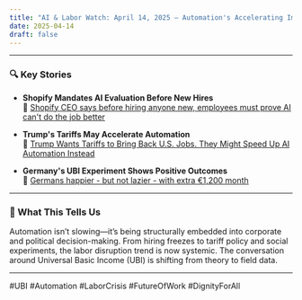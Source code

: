 ```yaml
---
title: "AI & Labor Watch: April 14, 2025 — Automation's Accelerating Impact on Employment"
date: 2025-04-14
draft: false
---
```


---

### 🔍 Key Stories

- **Shopify Mandates AI Evaluation Before New Hires**  
  🔗 [Shopify CEO says before hiring anyone new, employees must prove AI can't do the job better](https://www.businessinsider.com/shopify-ceo-tobi-lutke-employees-prove-ai-job-2025-4)

- **Trump's Tariffs May Accelerate Automation**  
  🔗 [Trump Wants Tariffs to Bring Back U.S. Jobs. They Might Speed Up AI Automation Instead](https://time.com/7276087/trump-tariffs-ai-automation-robots/)

- **Germany's UBI Experiment Shows Positive Outcomes**  
  🔗 [Germans happier - but not lazier - with extra €1,200 month](https://www.thetimes.co.uk/article/germany-universal-basic-income-experiment-p3jgscm35)

---

### 🧠 What This Tells Us

Automation isn’t slowing—it’s being structurally embedded into corporate and political decision-making. From hiring freezes to tariff policy and social experiments, the labor disruption trend is now systemic. The conversation around Universal Basic Income (UBI) is shifting from theory to field data.

---

#UBI #Automation #LaborCrisis #FutureOfWork #DignityForAll
